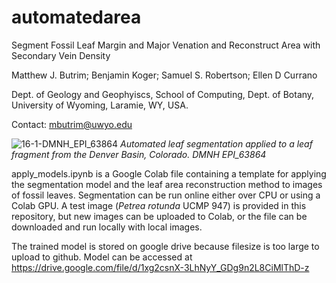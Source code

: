 # automatedarea

Segment Fossil Leaf Margin and Major Venation and Reconstruct Area with Secondary Vein Density

Matthew J. Butrim; Benjamin Koger; Samuel S. Robertson; Ellen D Currano

Dept. of Geology and Geophyiscs, School of Computing, Dept. of Botany, University of Wyoming, Laramie, WY, USA.

Contact: mbutrim@uwyo.edu

![16-1-DMNH_EPI_63864](https://github.com/user-attachments/assets/46d58f83-1123-42d3-9d21-3831367a5aa4)
*Automated leaf segmentation applied to a leaf fragment from the Denver Basin, Colorado.  DMNH EPI_63864*

apply_models.ipynb is a Google Colab file containing a template for applying the segmentation model and the leaf area reconstruction method to images of fossil leaves.  Segmentation can be run online either over CPU or using a Colab GPU.  A test image (*Petrea rotunda* UCMP 947) is provided in this repository, but new images can be uploaded to Colab, or the file can be downloaded and run locally with local images.

The trained model is stored on google drive because filesize is too large to upload to github. Model can be accessed at https://drive.google.com/file/d/1xg2csnX-3LhNyY_GDg9n2L8CiMlThD-z


